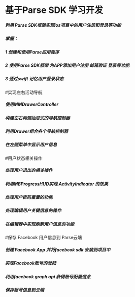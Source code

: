 # 基于Parse SDK 学习开发
<h5>利用 Parse SDK框架实现ios项目中的用户注册和登录等功能</h5>

<h5>掌握：</br>
      <h5>1 创建和使用Parse应用程序</h5>
  <h5>    2 使用Parse SDK框架 为APP添加用户注册 邮箱验证 登录等功能</h5>
    <h5>  3 通过swift 记忆用户登录状态</h5>
    

#实现左右活动导航
<h5>使用MMDrawerController</h5>  
<h5>构建左右两侧抽屉式的导航控制器</h5>
<h5>利用Drawer组合各个导航控制器</h5>
<h5>在左侧菜单中显示用户信息</h5>

#用户状态相关操作
<h5>处理用户退出的相关操作</h5>  
<h5>利用MBProgressHUD实现 ActivityIndicator 的效果</h5>
<h5>处理用户密码重置的功能</h5>
<h5>处理编辑用户关键信息的操作</h5>
<h5>在编辑器中实现刷新用户信息的功能</h5>

#保存 Facebook 用户信息到 Parse云端
<h5>创建 Facebook App 并将facebook sdk 安装到项目中</h5>  
<h5>  实现Facebook账号的登陆 </h5>
<h5>  利用facebook graph api 获得账号配置信息</h5>
<h5> 保存账号信息到云端</h5>

